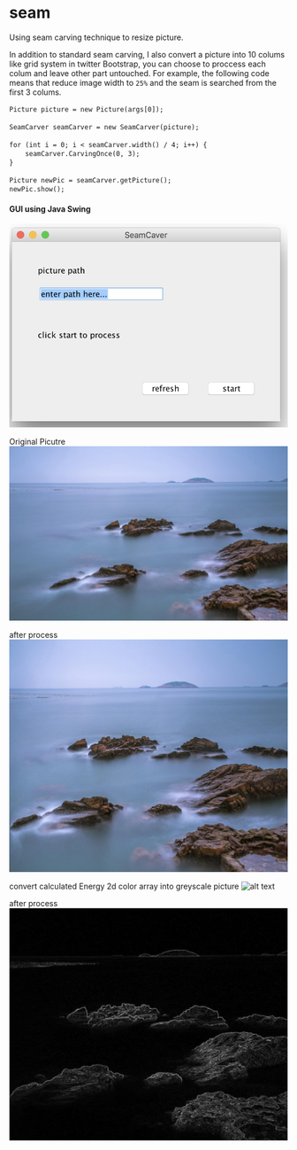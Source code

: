 # seam
Using seam carving technique to resize picture.

In addition to standard seam carving, I also convert a picture into 10 colums like grid system in twitter Bootstrap, you can choose to proccess each colum and leave other part untouched.
For example, the following code means that reduce image width to `25%` and the seam is searched from the first 3 colums. 
```
Picture picture = new Picture(args[0]);

SeamCarver seamCarver = new SeamCarver(picture);

for (int i = 0; i < seamCarver.width() / 4; i++) {
    seamCarver.CarvingOnce(0, 3);
}

Picture newPic = seamCarver.getPicture();
newPic.show();
```       
#### GUI using Java Swing 

![alt text](https://github.com/HoweZZH/SeamCarving/blob/master/guiPicture/1gui.png?raw=true "gui")

Original Picutre
![alt text](https://github.com/HoweZZH/SeamCarving/blob/master/testPicture/15.jpg?raw=true "original picture")

after process
![alt text](https://github.com/HoweZZH/SeamCarving/blob/master/testPicture/15processed.jpg?raw=true "original picture")

convert calculated Energy 2d color array into greyscale picture
![alt text](https://github.com/HoweZZH/SeamCarving/blob/master/testPicture/15riginalEnergyGreyScale.png?raw=true "original picture")

after process
![alt text](https://github.com/HoweZZH/SeamCarving/blob/master/testPicture/15processedEnergyGreyScale.jpg?raw=true "original picture")
